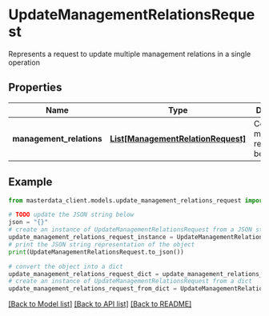 # UpdateManagementRelationsRequest

Represents a request to update multiple management relations in a single operation

## Properties

Name | Type | Description | Notes
------------ | ------------- | ------------- | -------------
**management_relations** | [**List[ManagementRelationRequest]**](ManagementRelationRequest.md) | Collection of management relations to be updated | [optional] 

## Example

```python
from masterdata_client.models.update_management_relations_request import UpdateManagementRelationsRequest

# TODO update the JSON string below
json = "{}"
# create an instance of UpdateManagementRelationsRequest from a JSON string
update_management_relations_request_instance = UpdateManagementRelationsRequest.from_json(json)
# print the JSON string representation of the object
print(UpdateManagementRelationsRequest.to_json())

# convert the object into a dict
update_management_relations_request_dict = update_management_relations_request_instance.to_dict()
# create an instance of UpdateManagementRelationsRequest from a dict
update_management_relations_request_from_dict = UpdateManagementRelationsRequest.from_dict(update_management_relations_request_dict)
```
[[Back to Model list]](../README.md#documentation-for-models) [[Back to API list]](../README.md#documentation-for-api-endpoints) [[Back to README]](../README.md)


